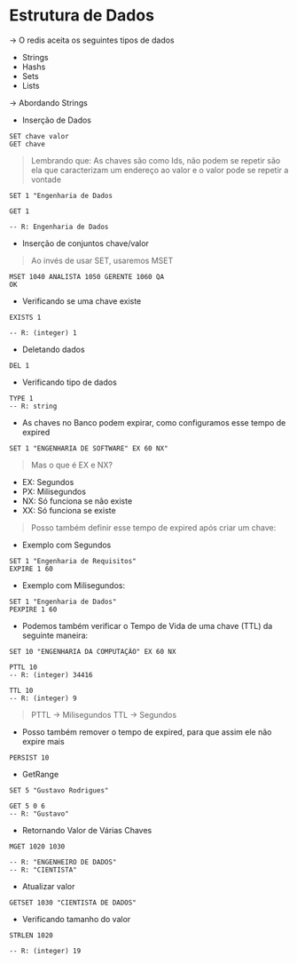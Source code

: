 # Estrutura de Dados

-> O redis aceita os seguintes tipos de dados

- Strings
- Hashs
- Sets
- Lists

-> Abordando Strings
- Inserção de Dados
```redis
SET chave valor
GET chave
```
> Lembrando que: As chaves são como Ids, não podem se repetir são ela que caracterizam um endereço ao valor e o valor pode se repetir a vontade
```redis
SET 1 "Engenharia de Dados

GET 1

-- R: Engenharia de Dados
```

- Inserção de conjuntos chave/valor
> Ao invés de usar SET, usaremos MSET
```redis
MSET 1040 ANALISTA 1050 GERENTE 1060 QA
OK
```

- Verificando se uma chave existe
```redis
EXISTS 1

-- R: (integer) 1
```

- Deletando dados
```redis
DEL 1
```

- Verificando tipo de dados
```redis
TYPE 1
-- R: string
```

- As chaves no Banco podem expirar, como configuramos esse tempo de expired
```redis
SET 1 "ENGENHARIA DE SOFTWARE" EX 60 NX"
```
> Mas o que é EX e NX?
- EX: Segundos
- PX: Milisegundos
- NX: Só funciona se não existe
- XX: Só funciona se existe

> Posso também definir esse tempo de expired após criar um chave:
- Exemplo com Segundos
```redis
SET 1 "Engenharia de Requisitos"
EXPIRE 1 60
```

- Exemplo com Milisegundos:
```redis
SET 1 "Engenharia de Dados"
PEXPIRE 1 60
```

- Podemos também verificar o Tempo de Vida de uma chave (TTL) da seguinte maneira:
```redis
SET 10 "ENGENHARIA DA COMPUTAÇÃO" EX 60 NX

PTTL 10
-- R: (integer) 34416

TTL 10
-- R: (integer) 9
```
> PTTL -> Milisegundos
> TTL -> Segundos

- Posso também remover o tempo de expired, para que assim ele não expire mais
```redis
PERSIST 10
```

- GetRange

```redis
SET 5 "Gustavo Rodrigues" 

GET 5 0 6
-- R: "Gustavo"
```

- Retornando Valor de Várias Chaves

```redis
MGET 1020 1030

-- R: "ENGENHEIRO DE DADOS"
-- R: "CIENTISTA"
```

- Atualizar valor
```redis
GETSET 1030 "CIENTISTA DE DADOS"
```

- Verificando tamanho do valor
```redis
STRLEN 1020

-- R: (integer) 19
```


